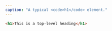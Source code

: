 ```yaml
---
caption: "A typical <code>h1</code> element."
---
```


```html
<h1>This is a top-level heading</h1>
```
